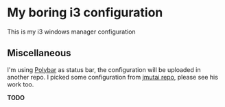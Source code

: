# My boring i3 configuration

This is my i3 windows manager configuration

## Miscellaneous
I'm using [Polybar](https://github.com/jaagr/polybar) as status bar, the configuration will be uploaded in another repo.
I picked some configuration from [jmutai repo](https://github.com/jmutai/dotfiles), please see his work too.

**TODO**